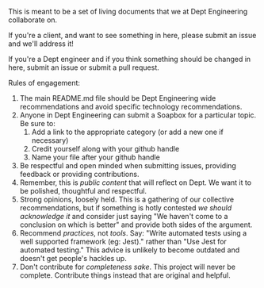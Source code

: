 This is meant to be a set of living documents that we at Dept Engineering collaborate on.

If you're a client, and want to see something in here, please submit an issue and we'll address it!

If you're a Dept engineer and if you think something should be changed in here, submit an issue or submit a pull request.

Rules of engagement:

1. The main README.md file should be Dept Engineering wide recommendations and avoid specific technology recommendations.
1. Anyone in Dept Engineering can submit a Soapbox for a particular topic. Be sure to:
   1. Add a link to the appropriate category (or add a new one if necessary)
   1. Credit yourself along with your github handle
   1. Name your file after your github handle
1. Be respectful and open minded when submitting issues, providing feedback or providing contributions.
1. Remember, this is _public content_ that will reflect on Dept. We want it to be polished, thoughtful and respectful.
1. Strong opinions, loosely held. This is a gathering of our collective recommendations, but if something is hotly contested _we should acknowledge it_ and consider just saying "We haven't come to a conclusion on which is better" and provide both sides of the argument.
1. Recommend _practices_, not _tools_. Say: "Write automated tests using a well supported framework (eg: Jest)." rather than "Use Jest for automated testing." This advice is unlikely to become outdated and doesn't get people's hackles up.
1. Don't contribute for _completeness sake_. This project will never be complete. Contribute things instead that are original and helpful.
